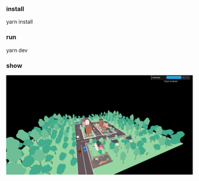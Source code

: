 ### install
yarn install

### run
yarn dev

### show
![image](https://github.com/CoyyCo/smartCityPark/blob/master/public/show.jpeg)